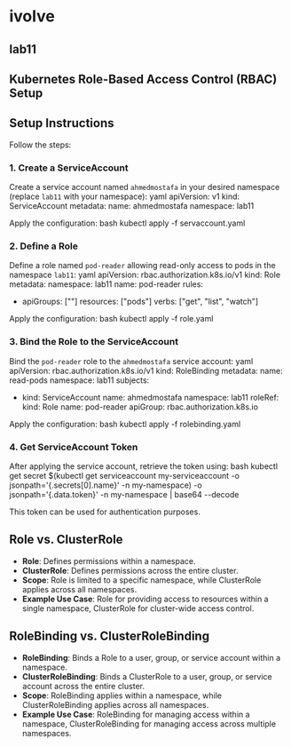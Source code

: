 # ivolve
## lab11
## Kubernetes Role-Based Access Control (RBAC) Setup

## Setup Instructions

Follow the steps:

### 1. Create a ServiceAccount

Create a service account named `ahmedmostafa` in your desired namespace (replace `lab11` with your namespace):
yaml
apiVersion: v1
kind: ServiceAccount
metadata:
  name: ahmedmostafa
  namespace: lab11


Apply the configuration:
bash
kubectl apply -f servaccount.yaml


### 2. Define a Role

Define a role named `pod-reader` allowing read-only access to pods in the namespace `lab11`:
yaml
apiVersion: rbac.authorization.k8s.io/v1
kind: Role
metadata:
  namespace: lab11
  name: pod-reader
rules:
- apiGroups: [""]
  resources: ["pods"]
  verbs: ["get", "list", "watch"]


Apply the configuration:
bash
kubectl apply -f role.yaml


### 3. Bind the Role to the ServiceAccount

Bind the `pod-reader` role to the `ahmedmostafa` service account:
yaml
apiVersion: rbac.authorization.k8s.io/v1
kind: RoleBinding
metadata:
  name: read-pods
  namespace: lab11
subjects:
- kind: ServiceAccount
  name: ahmedmostafa
  namespace: lab11
roleRef:
  kind: Role
  name: pod-reader
  apiGroup: rbac.authorization.k8s.io


Apply the configuration:
bash
kubectl apply -f rolebinding.yaml


### 4. Get ServiceAccount Token

After applying the service account, retrieve the token using:
bash
kubectl get secret $(kubectl get serviceaccount my-serviceaccount -o jsonpath='{.secrets[0].name}' -n my-namespace) -o jsonpath='{.data.token}' -n my-namespace | base64 --decode


This token can be used for authentication purposes.

## Role vs. ClusterRole

- **Role**: Defines permissions within a namespace.
- **ClusterRole**: Defines permissions across the entire cluster.
- **Scope**: Role is limited to a specific namespace, while ClusterRole applies across all namespaces.
- **Example Use Case**: Role for providing access to resources within a single namespace, ClusterRole for cluster-wide access control.

## RoleBinding vs. ClusterRoleBinding

- **RoleBinding**: Binds a Role to a user, group, or service account within a namespace.
- **ClusterRoleBinding**: Binds a ClusterRole to a user, group, or service account across the entire cluster.
- **Scope**: RoleBinding applies within a namespace, while ClusterRoleBinding applies across all namespaces.
- **Example Use Case**: RoleBinding for managing access within a namespace, ClusterRoleBinding for managing access across multiple namespaces.

